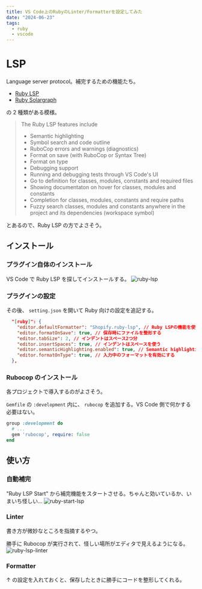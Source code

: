 ```yaml
---
title: VS Code上のRubyのLinter/Formatterを設定してみた
date: "2024-06-23"
tags:
  - ruby
  - vscode
---
```


# LSP

Language server protocol。補完するための機能たち。

- [Ruby LSP](https://marketplace.visualstudio.com/items?itemName=Shopify.ruby-lsp)
- [Ruby Solargraph](https://marketplace.visualstudio.com/items?itemName=castwide.solargraph)

の 2 種類がある模様。

> The Ruby LSP features include
>
> - Semantic highlighting
> - Symbol search and code outline
> - RuboCop errors and warnings (diagnostics)
> - Format on save (with RuboCop or Syntax Tree)
> - Format on type
> - Debugging support
> - Running and debugging tests through VS Code's UI
> - Go to definition for classes, modules, constants and required files
> - Showing documentaton on hover for classes, modules and constants
> - Completion for classes, modules, constants and require paths
> - Fuzzy search classes, modules and constants anywhere in the project and its dependencies (workspace symbol)

とあるので、Ruby LSP の方でよさそう。

## インストール

### プラグイン自体のインストール

VS Code で Ruby LSP を探してインストールする。
![ruby-lsp](images/ruby-lsp.png)

### プラグインの設定

その後、 `setting.json` を開いて Ruby 向けの設定を追記する。

```json
  "[ruby]": {
    "editor.defaultFormatter": "Shopify.ruby-lsp", // Ruby LSPの機能を使ってコードを整形するぞ、宣言。Ruby LSPは裏でRubocopとかを使うらしいです
    "editor.formatOnSave": true, // 保存時にファイルを整形する
    "editor.tabSize": 2, // インデントはスペース2つ分
    "editor.insertSpaces": true, // インデントはスペースを使う
    "editor.semanticHighlighting.enabled": true, // Semantic highlightingってなんだ？
    "editor.formatOnType": true, // 入力中のフォーマットを有効にする
  },
```

### Rubocop のインストール

各プロジェクトで導入するのがよさそう。

`Gemfile` の `:development` 内に、 `rubocop` を追加する。VS Code 側で何かする必要はない。

```ruby
group :development do
  # ...
  gem 'rubocop', require: false
end
```

## 使い方

### 自動補完

"Ruby LSP Start" から補完機能をスタートさせる。ちゃんと効いているか、いまいち怪しい…
![ruby-start-lsp](images/ruby-start-lsp.png)

### Linter

書き方が微妙なところを指摘するやつ。

勝手に Rubocop が実行されて、怪しい場所がエディタで見えるようになる。
![ruby-lsp-linter](images/ruby-lsp-linter.png)

### Formatter

↑ の設定を入れておくと、保存したときに勝手にコードを整形してくれる。
